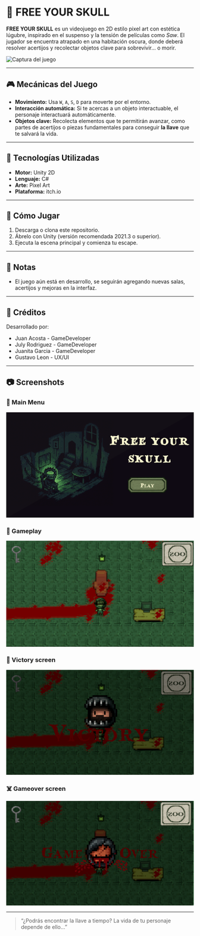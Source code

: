 # 🔑 FREE YOUR SKULL

**FREE YOUR SKULL** es un videojuego en 2D estilo pixel art con estética lúgubre, inspirado en el suspenso y la tensión de películas como *Saw*. El jugador se encuentra atrapado en una habitación oscura, donde deberá resolver acertijos y recolectar objetos clave para sobrevivir... o morir.

![Captura del juego](https://img.itch.zone/aW1nLzIxMjc3ODI3LnBuZw==/original/c6mmxo.png)

---

## 🎮 Mecánicas del Juego

- **Movimiento:** Usa `W`, `A`, `S`, `D` para moverte por el entorno.
- **Interacción automática:** Si te acercas a un objeto interactuable, el personaje interactuará automáticamente.
- **Objetos clave:** Recolecta elementos que te permitirán avanzar, como partes de acertijos o piezas fundamentales para conseguir **la llave** que te salvará la vida.

---

## 🔧 Tecnologías Utilizadas

- **Motor:** Unity 2D
- **Lenguaje:** C#
- **Arte:** Pixel Art
- **Plataforma:** itch.io

---

## 🚀 Cómo Jugar

1. Descarga o clona este repositorio.
2. Ábrelo con Unity (versión recomendada 2021.3 o superior).
3. Ejecuta la escena principal y comienza tu escape.

---

## 📌 Notas

- El juego aún está en desarrollo, se seguirán agregando nuevas salas, acertijos y mejoras en la interfaz.

---

## 🧠 Créditos

Desarrollado por:

- Juan Acosta - GameDeveloper
- July Rodriguez - GameDeveloper
- Juanita Garcia - GameDeveloper
- Gustavo Leon - UX/UI

---

## 📷 Screenshots
### 🧭 Main Menu
![Menú principal](./screenshots/Screenshot1.png)
### 🐉 Gameplay
![Gameplay](./screenshots/Screenshot2.png)
### 🚀 Victory screen
![Game Over](./screenshots/Screenshot4.png)
### ☠️ Gameover screen
![Game Over](./screenshots/Screenshot3.png)

---

> “¿Podrás encontrar la llave a tiempo? La vida de tu personaje depende de ello...”
